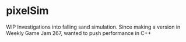 # pixelSim

WIP Investigations into falling sand simulation. Since making a version in Weekly Game Jam 267, wanted to push performance in C++
